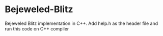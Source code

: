 # Bejeweled-Blitz
Bejeweled Blitz implementation in C++.
Add help.h as the header file and run this code on C++ compiler
